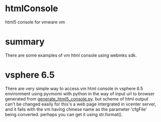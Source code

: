 # htmlConsole
html5 console for vmware vm

# summary
There are some examples of vm html console using webmks sdk.

# vsphere 6.5
There are very simple way to access vm html console in vsphere 6.5 environment using pyvmomi with python in the way of input url to browser generated from <a href="https://github.com/vmware/pyvmomi-community-samples/pull/342" >generate_html5_console.py</a>. but scheme of html output can't be changed easily for this's a web page intergrated in vcenter server, and it fails with the vm having chinese name as the parameter 'cfgFile' being converted. perhaps you can get it using str.format().



